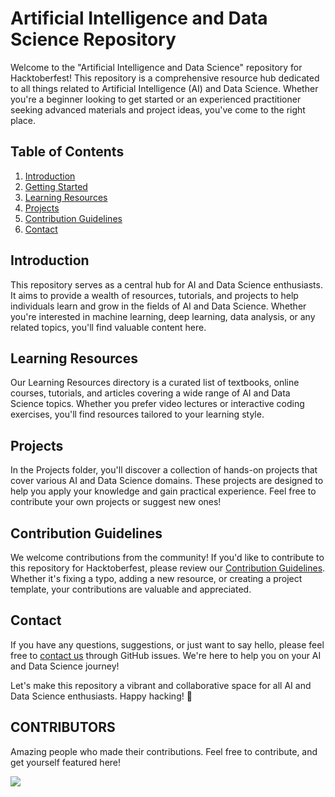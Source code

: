# Artificial Intelligence and Data Science Repository

Welcome to the "Artificial Intelligence and Data Science" repository for Hacktoberfest! This repository is a comprehensive resource hub dedicated to all things related to Artificial Intelligence (AI) and Data Science. Whether you're a beginner looking to get started or an experienced practitioner seeking advanced materials and project ideas, you've come to the right place.

## Table of Contents

1. [Introduction](#introduction)
2. [Getting Started](#getting-started)
3. [Learning Resources](#learning-resources)
4. [Projects](#projects)
5. [Contribution Guidelines](#contribution-guidelines)
6. [Contact](#contact)

## Introduction

This repository serves as a central hub for AI and Data Science enthusiasts. It aims to provide a wealth of resources, tutorials, and projects to help individuals learn and grow in the fields of AI and Data Science. Whether you're interested in machine learning, deep learning, data analysis, or any related topics, you'll find valuable content here.


## Learning Resources

Our Learning Resources directory is a curated list of textbooks, online courses, tutorials, and articles covering a wide range of AI and Data Science topics. Whether you prefer video lectures or interactive coding exercises, you'll find resources tailored to your learning style.

## Projects

In the Projects folder, you'll discover a collection of hands-on projects that cover various AI and Data Science domains. These projects are designed to help you apply your knowledge and gain practical experience. Feel free to contribute your own projects or suggest new ones!


## Contribution Guidelines

We welcome contributions from the community! If you'd like to contribute to this repository for Hacktoberfest, please review our [Contribution Guidelines](CONTRIBUTING.md). Whether it's fixing a typo, adding a new resource, or creating a project template, your contributions are valuable and appreciated.

## Contact

If you have any questions, suggestions, or just want to say hello, please feel free to [contact us](https://github.com/Munsif-Raza-T/Artificial-Intelligence-and-Data-Science/issues) through GitHub issues. We're here to help you on your AI and Data Science journey!

Let's make this repository a vibrant and collaborative space for all AI and Data Science enthusiasts. Happy hacking! 🚀


## CONTRIBUTORS
Amazing people who made their contributions. Feel free to contribute, and get yourself featured here!

<a href="https://github.com/munsif-raza-t/artificial-intelligence-and-data-science/graphs/contributors">
  <img src="https://contrib.rocks/image?repo=munsif-raza-t/artificial-intelligence-and-data-science" />
</a>
